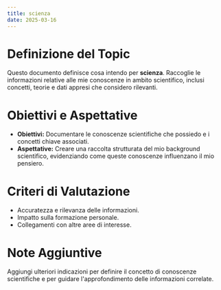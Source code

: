 ```yaml
---
title: scienza
date: 2025-03-16
---
```


# Definizione del Topic

Questo documento definisce cosa intendo per **scienza**. Raccoglie le informazioni relative alle mie conoscenze in ambito scientifico, inclusi concetti, teorie e dati appresi che considero rilevanti.

# Obiettivi e Aspettative

- **Obiettivi:** Documentare le conoscenze scientifiche che possiedo e i concetti chiave associati.
- **Aspettative:** Creare una raccolta strutturata del mio background scientifico, evidenziando come queste conoscenze influenzano il mio pensiero.

# Criteri di Valutazione

- Accuratezza e rilevanza delle informazioni.
- Impatto sulla formazione personale.
- Collegamenti con altre aree di interesse.

# Note Aggiuntive

Aggiungi ulteriori indicazioni per definire il concetto di conoscenze scientifiche e per guidare l'approfondimento delle informazioni correlate.
